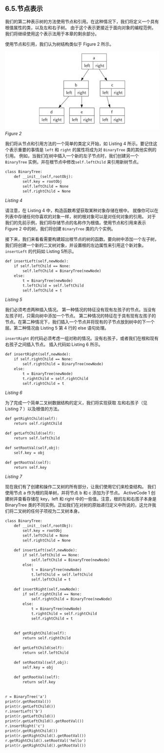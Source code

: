 ## 6.5.节点表示

我们的第二种表示树的方法使用节点和引用。在这种情况下，我们将定义一个具有根值属性的类，以及左和右子树。 由于这个表示更接近于面向对象的编程范例，我们将继续使用这个表示法用于本章的剩余部分。

使用节点和引用，我们认为树结构类似于 Figure 2 所示。

![6.5.节点表示.figure2](assets/6.5.%E8%8A%82%E7%82%B9%E8%A1%A8%E7%A4%BA.figure2.png)
*Figure 2*

我们将从节点和引用方法的一个简单的类定义开始，如 Listing 4 所示。要记住这个表示重要的事情是 `left` 和 `right` 的属性将成为对 `BinaryTree` 类的其他实例的引用。 例如，当我们在树中插入一个新的左子节点时，我们创建另一个 `BinaryTree` 实例，并在根节点中修改`self.leftChild` 来引用新树节点。

```
class BinaryTree:
    def __init__(self,rootObj):
        self.key = rootObj
        self.leftChild = None
        self.rightChild = None
```
*Listing 4*

请注意，在 Listing 4 中，构造函数希望获取某种对象存储在根中。 就像你可以在列表中存储任何你喜欢的对象一样，树的根对象可以是对任何对象的引用。 对于我们的先前示例，我们将存储节点的名称作为根值。使用节点和引用来表示 Figure 2 中的树，我们将创建 `BinaryTree` 类的六个实例。

接下来，我们来看看需要构建超出根节点的树的函数。要向树中添加一个左子树，我们将创建一个新的二叉树对象，并设置根的左边属性来引用这个新对象。 `insertLeft` 的代码如 Listing 5所示。

```
def insertLeft(self,newNode):
    if self.leftChild == None:
        self.leftChild = BinaryTree(newNode)
    else:
        t = BinaryTree(newNode)
        t.leftChild = self.leftChild
        self.leftChild = t
```
*Listing 5*

我们必须考虑两种插入情况。 第一种情况的特征没有现有左孩子的节点。当没有左孩子时，只需向树中添加一个节点。 第二种情况的特征在于具有现有左孩子的节点。在第二种情况下，我们插入一个节点并将现有的子节点放到树中的下一个层。第二种情况由 Listing 5 第 4 行的 else 语句处理。

`insertRight` 的代码必须考虑一组对称的情况。没有右孩子，或者我们在根和现有右孩子之间插入节点。 插入代码如 Listing 6 所示。

```
def insertRight(self,newNode):
    if self.rightChild == None:
        self.rightChild = BinaryTree(newNode)
    else:
        t = BinaryTree(newNode)
        t.rightChild = self.rightChild
        self.rightChild = t
```
*Listing 6*

为了完成一个简单二叉树数据结构的定义，我们将实现获取 左和右孩子（见 Listing 7 ）以及根值的方法。

```
def getRightChild(self):
    return self.rightChild

def getLeftChild(self):
    return self.leftChild

def setRootVal(self,obj):
    self.key = obj

def getRootVal(self):
    return self.key
```
*Listing 7*

现在我们有了创建和操作二叉树的所有部分，让我们使用它们来检查结构。 我们使用节点 a 作为根的简单树，并将节点 b 和 c 添加为子节点。 ActiveCode 1 创建树并查看存储在 key，left 和 right 中的一些值。注意，根的左和右孩子本身是 BinaryTree 类的不同实例。正如我们在对树的原始递归定义中所说的，这允许我们将二叉树的任何子项视为二叉树本身。

```
class BinaryTree:
    def __init__(self,rootObj):
        self.key = rootObj
        self.leftChild = None
        self.rightChild = None

    def insertLeft(self,newNode):
        if self.leftChild == None:
            self.leftChild = BinaryTree(newNode)
        else:
            t = BinaryTree(newNode)
            t.leftChild = self.leftChild
            self.leftChild = t

    def insertRight(self,newNode):
        if self.rightChild == None:
            self.rightChild = BinaryTree(newNode)
        else:
            t = BinaryTree(newNode)
            t.rightChild = self.rightChild
            self.rightChild = t


    def getRightChild(self):
        return self.rightChild

    def getLeftChild(self):
        return self.leftChild

    def setRootVal(self,obj):
        self.key = obj

    def getRootVal(self):
        return self.key


r = BinaryTree('a')
print(r.getRootVal())
print(r.getLeftChild())
r.insertLeft('b')
print(r.getLeftChild())
print(r.getLeftChild().getRootVal())
r.insertRight('c')
print(r.getRightChild())
print(r.getRightChild().getRootVal())
r.getRightChild().setRootVal('hello')
print(r.getRightChild().getRootVal())

```


